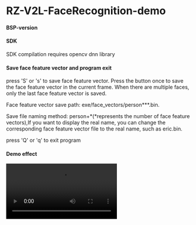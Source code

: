 # RZ-V2L-FaceRecognition-demo

#### BSP-version

[^BSP]: BSP: RZV2L/RZV2L-SMARC-EVK/Version: 1.0

#### SDK

SDK compilation requires opencv dnn library

#### Save face feature vector and program exit
press 'S' or 's' to save face feature vector. Press the button once to save the face feature vector in the current frame. When there are multiple faces, only the last face feature vector is saved.

Face feature vector save path: exe/face_vectors/person***.bin.

Save file naming method: person+*(*represents the number of face feature vectors),If you want to display the real name, you can change the corresponding face feature vector file to the real name, such as eric.bin.

press 'Q' or 'q' to exit program

#### Demo effect

<video src="F:\Works\github\RZ-V2L-FaceRecognition-demo\demo.mp4"></video>

